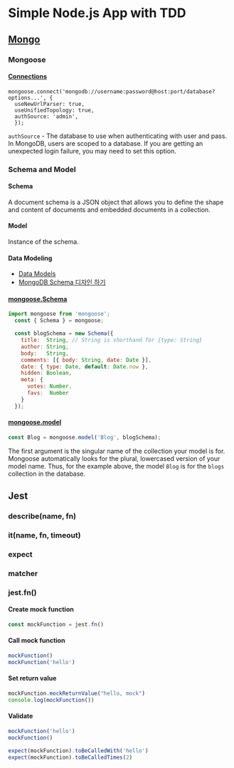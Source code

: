# Simple Node.js App with TDD
## [Mongo](https://hub.docker.com/_/mongo)
### Mongoose
#### [Connections](https://mongoosejs.com/docs/connections.html)
```shell
mongoose.connect('mongodb://username:password@host:port/database?options...', {
  useNewUrlParser: true,
  useUnifiedTopology: true,
  authSource: 'admin',
  });
```
`authSource` - The database to use when authenticating with user and pass. In MongoDB, users are scoped to a database. If you are getting an unexpected login failure, you may need to set this option.

### Schema and Model
#### Schema 
A document schema is a JSON object that allows you to define the shape and content of documents and embedded documents in a collection.
#### Model
Instance of the schema.
#### Data Modeling
- [Data Models](https://docs.mongodb.com/manual/data-modeling/)
- [MongoDB Schema 디자인 하기](https://blog.outsider.ne.kr/655)

#### [mongoose.Schema](https://mongoosejs.com/docs/guide.html)
```javascript
import mongoose from 'mongoose';
  const { Schema } = mongoose;

  const blogSchema = new Schema({
    title:  String, // String is shorthand for {type: String}
    author: String,
    body:   String,
    comments: [{ body: String, date: Date }],
    date: { type: Date, default: Date.now },
    hidden: Boolean,
    meta: {
      votes: Number,
      favs:  Number
    }
  });
```
#### [mongoose.model](https://mongoosejs.com/docs/models.html)
```javascript
const Blog = mongoose.model('Blog', blogSchema);
```
The first argument is the singular name of the collection your model is for. Mongoose automatically looks for the plural, lowercased version of your model name. Thus, for the example above, the model `Blog` is for the `blogs` collection in the database.

## Jest
### describe(name, fn)
### it(name, fn, timeout)
### expect
### matcher
### jest.fn()
#### Create mock function
```javascript
const mockFunction = jest.fn()
```
#### Call mock function
```javascript
mockFunction()
mockFunction('hello')
```
#### Set return value
```javascript
mockFunction.mockReturnValue("hello, mock")
console.log(mockFunction())
```
#### Validate
```javascript
mockFunction('hello')
mockFunction()

expect(mockFunction).toBeCalledWith('hello')
expect(mockFunction).toBeCalledTimes(2)
```